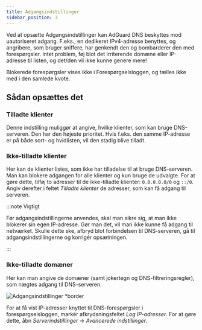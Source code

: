 ```yaml
---
title: Adgangsindstillinger
sidebar_position: 3
---
```


Ved at opsætte Adgangsindstillinger kan AdGuard DNS beskyttes mod uautoriseret adgang. F.eks., en dedikeret IPv4-adresse benyttes, og angribere, som bruger sniffere, har genkendt den og bombarderer den med forespørgsler. Intet problem, føj blot det irriterende domæne eller IP-adresse til listen, og det/den vil ikke kunne genere mere!

Blokerede forespørgsler vises ikke i Forespørgselsloggen, og tælles ikke med i den samlede kvote.

## Sådan opsættes det

### Tilladte klienter

Denne indstilling muliggør at angive, hvilke klienter, som kan bruge DNS-serveren. Den har den højeste prioritet. Hvis f.eks. den samme IP-adresse er på både sort- og hvidlisten, vil den stadig blive tilladt.

### Ikke-tilladte klienter

Her kan de klienter listes, som ikke har tilladelse til at bruge DNS-serveren. Man kan blokere adgangen for alle klienter og kun bruge de udvalgte. For at gøre dette, tilføj to adresser til de ikke-tilladte klienter: `0.0.0.0.0/0` og `::/0`. Angiv derefter i feltet _Tilladte klienter_ de adresser, som kan få adgang til serveren.

:::note Vigtigt

Før adgangsindstillingerne anvendes, skal man sikre sig, at man ikke blokerer sin egen IP-adresse. Gør man det, vil man ikke kunne få adgang til netværket. Skulle dette ske, afbryd blot forbindelsen til DNS-serveren, gå til adgangsindstillingerne og korrigér opsætningen.

:::

### Ikke-tilladte domæner

Her kan man angive de domæner (samt jokertegn og DNS-filtreringsregler), som nægtes adgang til DNS-serveren.

![Adgangsindstillinger \*border](https://cdn.adtidy.org/content/release_notes/dns/v2-5/AS-en.png)

For at få vist IP-adresser knyttet til DNS-forespørgsler i forespørgselsloggen, markér afkrydsningsfeltet _Log IP-adresser_. For at gøre dette, åbn _Serverindstillinger_ → _Avancerede indstillinger_.
